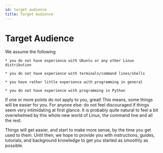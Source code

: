 ```yaml
---
id: target audience
title: Target Audience
---
```


# Target Audience

We assume the following

    * you do not have experience with Ubuntu or any other Linux distribution

    * you do not have experience with terminals/command lines/shells

    * you have rather little experience with programming in general

    * you do not have experience with programming in Python

If one or more points do not apply to you, great! This means, some things will be easier for you. For anyone else: do not feel discouraged if things seem very intimidating at first glance. It is probably quite natural to feel a bit overwhelmed by this whole new world of Linux, the command line and all the rest.

Things will get easier, and start to make more sense, by the time you get used to them. Until then, we hope to provide you with instructions, guides, tutorials, and background knowledge to get you started as smoothly as possible.
